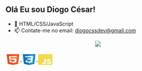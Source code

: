 ## Olá Eu sou Diogo César!


- 🌱 HTML/CSS/JavaScript
- 📫 Contate-me no email: diogocssdev@gmail.com

<div align="center">
  <a href="https://github.com/DiogoCesar1983">
  <img height="180em" src="https://github-readme-stats.vercel.app/api?username=DiogoCesar1983&show_icons=true&theme=dark&include_all_commits=true&count_private=true"/>
 
</div>

<div style="display: inline_block"><br>
 
  <img align="center" alt="Diogo-HTML" height="30" width="40" src="https://raw.githubusercontent.com/devicons/devicon/master/icons/html5/html5-original.svg">
  <img align="center" alt="Diogo-CSS" height="30" width="40" src="https://raw.githubusercontent.com/devicons/devicon/master/icons/css3/css3-original.svg">
  <img align="center" alt="Diogo-Js" height="30" width="40" src="https://raw.githubusercontent.com/devicons/devicon/master/icons/javascript/javascript-plain.svg">
 
</div>

##
